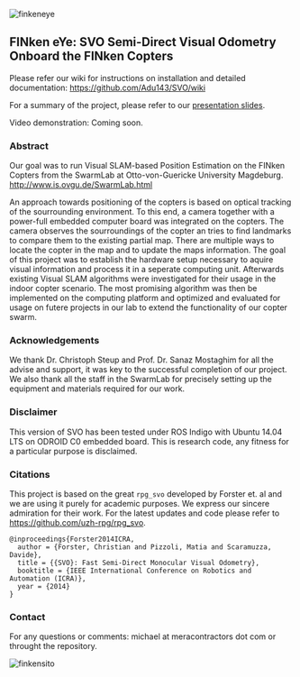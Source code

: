 ![finkeneye](https://scontent-nrt1-1.xx.fbcdn.net/v/t1.0-9/27867829_10156280685570625_1935328121628611094_n.jpg?oh=21b2ce771dc1f2bf95c99bb7d0e23301&oe=5B0AFE3E)

## FINken eYe: SVO Semi-Direct Visual Odometry Onboard the FINken Copters

Please refer our wiki for instructions on installation and detailed documentation: https://github.com/Adu143/SVO/wiki

For a summary of the project, please refer to our [presentation slides](https://www.slideshare.net/MichaelMera/finken-eye-visual-slambased-position-estimation).

Video demonstration: Coming soon.

### Abstract

Our goal was to run Visual SLAM-based Position Estimation on the FINken Copters from the SwarmLab at Otto-von-Guericke University Magdeburg. http://www.is.ovgu.de/SwarmLab.html

An approach towards positioning of the copters is based on optical tracking of the sourrounding environment. To this end, a camera together with a power-full embedded computer board was integrated on the copters. The camera observes the sourroundings of the copter an tries to find landmarks to compare them to the existing partial map. There are multiple ways to locate the copter in the map and to update the maps information. The goal of this project was to establish the hardware setup necessary to aquire visual information and process it in a seperate computing unit. Afterwards existing Visual SLAM algorithms were investigated for their usage in the indoor copter scenario. The most promising algorithm was then be implemented on the computing platform and optimized and evaluated for usage on futere projects in our lab to extend the functionality of our copter swarm.

### Acknowledgements
We thank Dr. Christoph Steup and Prof. Dr. Sanaz Mostaghim for all the advise and support, it was key to the successful completion of our project. We also thank all the staff in the SwarmLab for precisely setting up the equipment and materials required for our work.

### Disclaimer

This version of SVO has been tested under ROS Indigo with Ubuntu 14.04 LTS on ODROID C0 embedded board. This is research code, any fitness for a particular purpose is disclaimed.

### Citations

This project is based on the great `rpg_svo` developed by Forster et. al and we are using it purely for academic purposes. We express our sincere admiration for their work. For the latest updates and code please refer to https://github.com/uzh-rpg/rpg_svo.

```
@inproceedings{Forster2014ICRA,
  author = {Forster, Christian and Pizzoli, Matia and Scaramuzza, Davide},
  title = {{SVO}: Fast Semi-Direct Monocular Visual Odometry},
  booktitle = {IEEE International Conference on Robotics and Automation (ICRA)},
  year = {2014}
}
```

### Contact

For any questions or comments: michael at meracontractors dot com or throught the repository.


![finkensito](https://scontent-nrt1-1.xx.fbcdn.net/v/t1.0-9/27973788_10156280732990625_1335094655292425729_n.jpg?oh=b035b4f3556601ede6245dc7f3395e71&oe=5B13C150)
